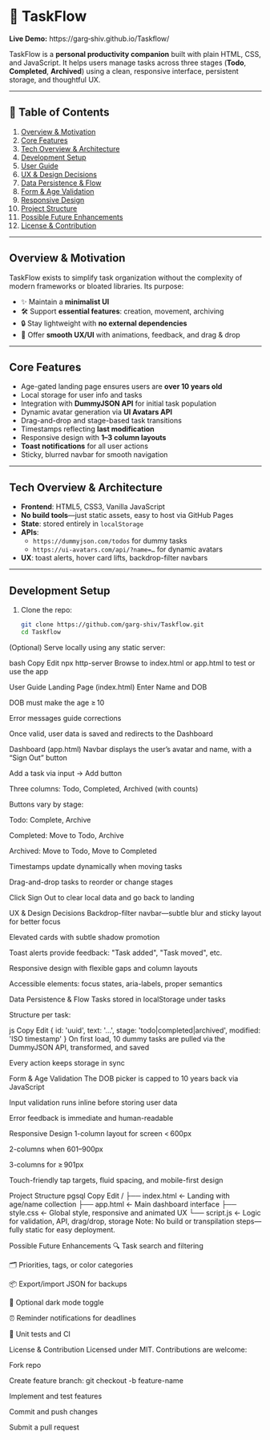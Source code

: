 # 🌟 TaskFlow

**Live Demo:** https://garg‑shiv.github.io/Taskflow/

TaskFlow is a **personal productivity companion** built with plain HTML, CSS, and JavaScript. It helps users manage tasks across three stages (**Todo**, **Completed**, **Archived**) using a clean, responsive interface, persistent storage, and thoughtful UX.

---

## 📌 Table of Contents

1. [Overview & Motivation](#overview--motivation)  
2. [Core Features](#core-features)  
3. [Tech Overview & Architecture](#tech-overview--architecture)  
4. [Development Setup](#development-setup)  
5. [User Guide](#user-guide)  
6. [UX & Design Decisions](#ux--design-decisions)  
7. [Data Persistence & Flow](#data-persistence--flow)  
8. [Form & Age Validation](#form--age-validation)  
9. [Responsive Design](#responsive-design)  
10. [Project Structure](#project-structure)  
11. [Possible Future Enhancements](#possible-future-enhancements)  
12. [License & Contribution](#license--contribution)

---

## Overview & Motivation

TaskFlow exists to simplify task organization without the complexity of modern frameworks or bloated libraries. Its purpose:

- ✨ Maintain a **minimalist UI**
- 🛠️ Support **essential features**: creation, movement, archiving
- 🔒 Stay lightweight with **no external dependencies**
- 🚀 Offer **smooth UX/UI** with animations, feedback, and drag & drop

---

## Core Features

- Age-gated landing page ensures users are **over 10 years old**
- Local storage for user info and tasks
- Integration with **DummyJSON API** for initial task population
- Dynamic avatar generation via **UI Avatars API**
- Drag-and-drop and stage-based task transitions
- Timestamps reflecting **last modification**
- Responsive design with **1–3 column layouts**
- **Toast notifications** for all user actions
- Sticky, blurred navbar for smooth navigation

---

## Tech Overview & Architecture

- **Frontend**: HTML5, CSS3, Vanilla JavaScript  
- **No build tools**—just static assets, easy to host via GitHub Pages  
- **State**: stored entirely in `localStorage`  
- **APIs**:
  - `https://dummyjson.com/todos` for dummy tasks  
  - `https://ui-avatars.com/api/?name=…` for dynamic avatars  
- **UX**: toast alerts, hover card lifts, backdrop-filter navbars

---

## Development Setup

1. Clone the repo:  
   ```bash
   git clone https://github.com/garg‑shiv/Taskflow.git
   cd Taskflow
(Optional) Serve locally using any static server:

bash
Copy
Edit
npx http-server
Browse to index.html or app.html to test or use the app

User Guide
Landing Page (index.html)
Enter Name and DOB

DOB must make the age ≥ 10

Error messages guide corrections

Once valid, user data is saved and redirects to the Dashboard

Dashboard (app.html)
Navbar displays the user’s avatar and name, with a “Sign Out” button

Add a task via input → Add button

Three columns: Todo, Completed, Archived (with counts)

Buttons vary by stage:

Todo: Complete, Archive

Completed: Move to Todo, Archive

Archived: Move to Todo, Move to Completed

Timestamps update dynamically when moving tasks

Drag-and-drop tasks to reorder or change stages

Click Sign Out to clear local data and go back to landing

UX & Design Decisions
Backdrop-filter navbar—subtle blur and sticky layout for better focus

Elevated cards with subtle shadow promotion

Toast alerts provide feedback: "Task added", "Task moved", etc.

Responsive design with flexible gaps and column layouts

Accessible elements: focus states, aria-labels, proper semantics

Data Persistence & Flow
Tasks stored in localStorage under tasks

Structure per task:

js
Copy
Edit
{
  id: 'uuid',
  text: '…',
  stage: 'todo|completed|archived',
  modified: 'ISO timestamp'
}
On first load, 10 dummy tasks are pulled via the DummyJSON API, transformed, and saved

Every action keeps storage in sync

Form & Age Validation
The DOB picker is capped to 10 years back via JavaScript

Input validation runs inline before storing user data

Error feedback is immediate and human-readable

Responsive Design
1-column layout for screen < 600px

2-columns when 601–900px

3-columns for ≥ 901px

Touch-friendly tap targets, fluid spacing, and mobile-first design

Project Structure
pgsql
Copy
Edit
/
├── index.html         ← Landing with age/name collection
├── app.html           ← Main dashboard interface
├── style.css          ← Global style, responsive and animated UX
└── script.js          ← Logic for validation, API, drag/drop, storage
Note: No build or transpilation steps—fully static for easy deployment.

Possible Future Enhancements
🔍 Task search and filtering

🗂️ Priorities, tags, or color categories

📦 Export/import JSON for backups

🌙 Optional dark mode toggle

⏰ Reminder notifications for deadlines

🔲 Unit tests and CI

License & Contribution
Licensed under MIT. Contributions are welcome:

Fork repo

Create feature branch: git checkout -b feature-name

Implement and test features

Commit and push changes

Submit a pull request

